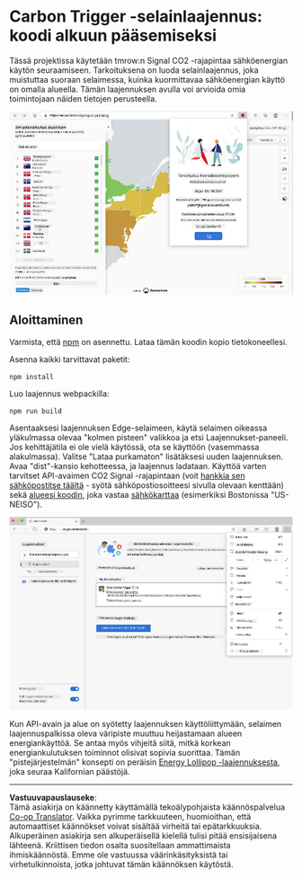 <!--
CO_OP_TRANSLATOR_METADATA:
{
  "original_hash": "9a6b22a2eff0f499b66236be973b24ad",
  "translation_date": "2025-08-27T20:53:45+00:00",
  "source_file": "5-browser-extension/solution/translation/README.it.md",
  "language_code": "fi"
}
-->
# Carbon Trigger -selainlaajennus: koodi alkuun pääsemiseksi

Tässä projektissa käytetään tmrow:n Signal CO2 -rajapintaa sähköenergian käytön seuraamiseen. Tarkoituksena on luoda selainlaajennus, joka muistuttaa suoraan selaimessa, kuinka kuormittavaa sähköenergian käyttö on omalla alueella. Tämän laajennuksen avulla voi arvioida omia toimintojaan näiden tietojen perusteella.

![laajennuksen näkymä](../../../../../translated_images/extension-screenshot.0e7f5bfa110e92e3875e1bc9405edd45a3d2e02963e48900adb91926a62a5807.fi.png)

## Aloittaminen

Varmista, että [npm](https://npmjs.com) on asennettu. Lataa tämän koodin kopio tietokoneellesi.

Asenna kaikki tarvittavat paketit:

```
npm install
```

Luo laajennus webpackilla:

```
npm run build
```

Asentaaksesi laajennuksen Edge-selaimeen, käytä selaimen oikeassa yläkulmassa olevaa "kolmen pisteen" valikkoa ja etsi Laajennukset-paneeli. Jos kehittäjätila ei ole vielä käytössä, ota se käyttöön (vasemmassa alakulmassa). Valitse "Lataa purkamaton" lisätäksesi uuden laajennuksen. Avaa "dist"-kansio kehotteessa, ja laajennus ladataan. Käyttöä varten tarvitset API-avaimen CO2 Signal -rajapintaan (voit [hankkia sen sähköpostitse täältä](https://www.co2signal.com/) - syötä sähköpostiosoitteesi sivulla olevaan kenttään) sekä [alueesi koodin](http://api.electricitymap.org/v3/zones), joka vastaa [sähkökarttaa](https://www.electricitymap.org/map) (esimerkiksi Bostonissa "US-NEISO").

![asennus](../../../../../translated_images/install-on-edge.78634f02842c48283726c531998679a6f03a45556b2ee99d8ff231fe41446324.fi.png)

Kun API-avain ja alue on syötetty laajennuksen käyttöliittymään, selaimen laajennuspalkissa oleva väripiste muuttuu heijastamaan alueen energiankäyttöä. Se antaa myös vihjeitä siitä, mitkä korkean energiankulutuksen toiminnot olisivat sopivia suorittaa. Tämän "pistejärjestelmän" konsepti on peräisin [Energy Lollipop -laajennuksesta](https://energylollipop.com/), joka seuraa Kalifornian päästöjä.

---

**Vastuuvapauslauseke**:  
Tämä asiakirja on käännetty käyttämällä tekoälypohjaista käännöspalvelua [Co-op Translator](https://github.com/Azure/co-op-translator). Vaikka pyrimme tarkkuuteen, huomioithan, että automaattiset käännökset voivat sisältää virheitä tai epätarkkuuksia. Alkuperäinen asiakirja sen alkuperäisellä kielellä tulisi pitää ensisijaisena lähteenä. Kriittisen tiedon osalta suositellaan ammattimaista ihmiskäännöstä. Emme ole vastuussa väärinkäsityksistä tai virhetulkinnoista, jotka johtuvat tämän käännöksen käytöstä.